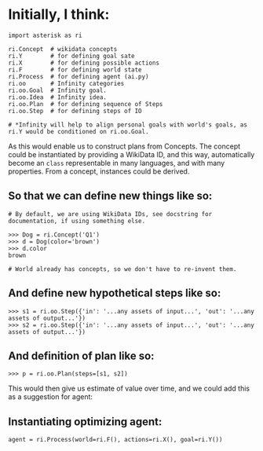 # Initially, I think:

```
import asterisk as ri

ri.Concept  # wikidata concepts
ri.Y        # for defining goal sate
ri.X        # for defining possible actions
ri.F        # for defining world state
ri.Process  # for defining agent (ai.py)
ri.oo       # Infinity categories
ri.oo.Goal  # Infinity goal.
ri.oo.Idea  # Infinity idea.
ri.oo.Plan  # for defining sequence of Steps
ri.oo.Step  # for defining steps of IO

# *Infinity will help to align personal goals with world's goals, as ri.Y would be conditioned on ri.oo.Goal.
```

As this would enable us to construct plans from Concepts. The concept could be instantiated by providing a WikiData ID, and this way, automatically become an ``class`` representable in many languages, and with many properties. From a concept, instances could be derived.

## So that we can define new things like so:

```
# By default, we are using WikiData IDs, see docstring for documentation, if using something else.

>>> Dog = ri.Concept('Q1')
>>> d = Dog(color='brown')
>>> d.color
brown

# World already has concepts, so we don't have to re-invent them.
```

## And define new hypothetical steps like so:

```
>>> s1 = ri.oo.Step({'in': '...any assets of input...', 'out': '...any assets of output...'})
>>> s2 = ri.oo.Step({'in': '...any assets of input...', 'out': '...any assets of output...'})
```

## And definition of plan like so:

```
>>> p = ri.oo.Plan(steps=[s1, s2])
```

This would then give us estimate of value over time, and we could add this as a suggestion for agent:

## Instantiating optimizing agent:

```
agent = ri.Process(world=ri.F(), actions=ri.X(), goal=ri.Y())
```
